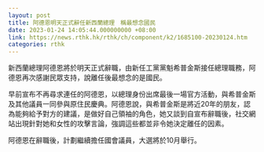 ```yaml
---
layout: post
title: 阿德恩明天正式辭任新西蘭總理　稱最想念國民
date: 2023-01-24 14:05:44.000000000 +08:00
link: https://news.rthk.hk/rthk/ch/component/k2/1685100-20230124.htm
categories: rthk
---
```


新西蘭總理阿德恩將於明天正式辭職，由新任工黨黨魁希普金斯接任總理職務，阿德恩再次感謝民眾支持，說離任後最想念的是國民。

早前宣布不再尋求連任的阿德恩，以總理身份出席最後一場官方活動，與希普金斯及其他議員一同參與原住民慶典。阿德恩說，與希普金斯是將近20年的朋友，認為能夠給予對方的建議，是做好自己領袖的角色，她又談到自宣布辭職後，社交網站出現針對她和女性的攻擊言論，強調這些都並非令她決定離任的因素。

阿德恩在辭職後，計劃繼續擔任國會議員，大選將於10月舉行。
